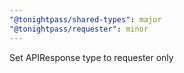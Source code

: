 ```yaml
---
"@tonightpass/shared-types": major
"@tonightpass/requester": minor
---
```


Set APIResponse type to requester only
